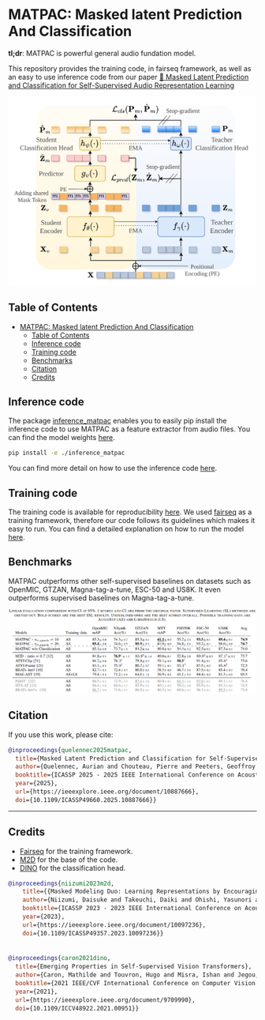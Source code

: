 # MATPAC: Masked latent Prediction And Classification

**tl;dr**: MATPAC is powerful general audio fundation model.

This repository provides the training code, in fairseq framework, as well as an easy to use inference code from our paper [📝 Masked Latent Prediction and Classification for Self-Supervised Audio Representation Learning](https://ieeexplore.ieee.org/document/10887666)

![MATPAC](./assets/MATPAC.png)

## Table of Contents
- [MATPAC: Masked latent Prediction And Classification](#matpac-masked-latent-prediction-and-classification)
  - [Table of Contents](#table-of-contents)
  - [Inference code](#inference-code)
  - [Training code](#training-code)
  - [Benchmarks](#benchmarks)
  - [Citation](#citation)
  - [Credits](#credits)

## Inference code

The package [inference_matpac](./inference_matpac/) enables you to easily pip install the inference code to use MATPAC as a feature extractor from audio files.
You can find the model weights [here](https://github.com/aurianworld/matpac/releases/download/Initial_release/matpac_10_2048.pt).

```bash
pip install -e ./inference_matpac 
```

You can find more detail on how to use the inference code [here](./inference_matpac/README.md).

## Training code

The training code is available for reproducibility [here](./training_matpac/). We used [fairseq](https://github.com/facebookresearch/fairseq) as a training framework, therefore our code follows its guidelines which makes it easy to run. 
You can find a detailed explanation on how to run the model [here](./training_matpac/README.md).

## Benchmarks
MATPAC outperforms other self-supervised baselines on datasets such as OpenMIC, GTZAN, Magna-tag-a-tune, ESC-50 and US8K. It even outperforms supervised baselines on Magna-tag-a-tune.

![Bencmarks](./assets/table_results.png)


## Citation

If you use this work, please cite:
```bibtex
@inproceedings{quelennec2025matpac,
  title={Masked Latent Prediction and Classification for Self-Supervised Audio Representation Learning}, 
  author={Quelennec, Aurian and Chouteau, Pierre and Peeters, Geoffroy and Essid, Slim},
  booktitle={ICASSP 2025 - 2025 IEEE International Conference on Acoustics, Speech and Signal Processing (ICASSP)}, 
  year={2025},
  url={https://ieeexplore.ieee.org/document/10887666},
  doi={10.1109/ICASSP49660.2025.10887666}}
```

---

## Credits

- [Fairseq](https://github.com/facebookresearch/fairseq) for the training framework. 
- [M2D](https://github.com/nttcslab/m2d/tree/master) for the base of the code.
- [DINO](https://github.com/facebookresearch/dino) for the classification head.

```bibtex
@inproceedings{niizumi2023m2d,
    title={{Masked Modeling Duo: Learning Representations by Encouraging Both Networks to Model the Input}},
    author={Niizumi, Daisuke and Takeuchi, Daiki and Ohishi, Yasunori and Harada, Noboru and Kashino, Kunio},
    booktitle={ICASSP 2023 - 2023 IEEE International Conference on Acoustics, Speech and Signal Processing (ICASSP)}, 
    year={2023},
    url={https://ieeexplore.ieee.org/document/10097236},
    doi={10.1109/ICASSP49357.2023.10097236}}


@inproceedings{caron2021dino,
  title={Emerging Properties in Self-Supervised Vision Transformers}, 
  author={Caron, Mathilde and Touvron, Hugo and Misra, Ishan and Jegou, Hervé and Mairal, Julien and Bojanowski, Piotr and Joulin, Armand},
  booktitle={2021 IEEE/CVF International Conference on Computer Vision (ICCV)}, 
  year={2021},
  url={https://ieeexplore.ieee.org/document/9709990},
  doi={10.1109/ICCV48922.2021.00951}}
```
